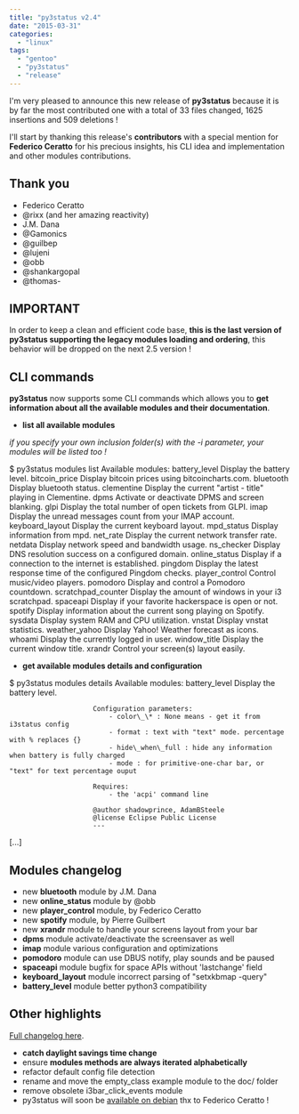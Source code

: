```yaml
---
title: "py3status v2.4"
date: "2015-03-31"
categories: 
  - "linux"
tags: 
  - "gentoo"
  - "py3status"
  - "release"
---
```


I'm very pleased to announce this new release of **py3status** because it is by far the most contributed one with a total of 33 files changed, 1625 insertions and 509 deletions !

I'll start by thanking this release's **contributors** with a special mention for **Federico Ceratto** for his precious insights, his CLI idea and implementation and other modules contributions.

## Thank you

- Federico Ceratto
- @rixx (and her amazing reactivity)
- J.M. Dana
- @Gamonics
- @guilbep
- @lujeni
- @obb
- @shankargopal
- @thomas-

## IMPORTANT

In order to keep a clean and efficient code base, **this is the last version of py3status supporting the legacy modules loading and ordering**, this behavior will be dropped on the next 2.5 version !

## CLI commands

**py3status** now supports some CLI commands which allows you to **get information about all the available modules and their documentation**.

- **list all available modules**

_if you specify your own inclusion folder(s) with the -i parameter, your modules will be listed too !_

$ py3status modules list
Available modules:
  battery\_level          Display the battery level.
  bitcoin\_price          Display bitcoin prices using bitcoincharts.com.
  bluetooth              Display bluetooth status.
  clementine             Display the current "artist - title" playing in Clementine.
  dpms                   Activate or deactivate DPMS and screen blanking.
  glpi                   Display the total number of open tickets from GLPI.
  imap                   Display the unread messages count from your IMAP account.
  keyboard\_layout        Display the current keyboard layout.
  mpd\_status             Display information from mpd.
  net\_rate               Display the current network transfer rate.
  netdata                Display network speed and bandwidth usage.
  ns\_checker             Display DNS resolution success on a configured domain.
  online\_status          Display if a connection to the internet is established.
  pingdom                Display the latest response time of the configured Pingdom checks.
  player\_control         Control music/video players.
  pomodoro               Display and control a Pomodoro countdown.
  scratchpad\_counter     Display the amount of windows in your i3 scratchpad.
  spaceapi               Display if your favorite hackerspace is open or not.
  spotify                Display information about the current song playing on Spotify.
  sysdata                Display system RAM and CPU utilization.
  vnstat                 Display vnstat statistics.
  weather\_yahoo          Display Yahoo! Weather forecast as icons.
  whoami                 Display the currently logged in user.
  window\_title           Display the current window title.
  xrandr                 Control your screen(s) layout easily.

- **get available modules details and configuration**

$ py3status modules details
Available modules:
  battery\_level          Display the battery level.
                         
                         Configuration parameters:
                             - color\_\* : None means - get it from i3status config
                             - format : text with "text" mode. percentage with % replaces {}
                             - hide\_when\_full : hide any information when battery is fully charged
                             - mode : for primitive-one-char bar, or "text" for text percentage ouput
                         
                         Requires:
                             - the 'acpi' command line
                         
                         @author shadowprince, AdamBSteele
                         @license Eclipse Public License
                         ---
\[...\]

## Modules changelog

- new **bluetooth** module by J.M. Dana
- new **online\_status** module by @obb
- new **player\_control** module, by Federico Ceratto
- new **spotify** module, by Pierre Guilbert
- new **xrandr** module to handle your screens layout from your bar
- **dpms** module activate/deactivate the screensaver as well
- **imap** module various configuration and optimizations
- **pomodoro** module can use DBUS notify, play sounds and be paused
- **spaceapi** module bugfix for space APIs without 'lastchange' field
- **keyboard\_layout** module incorrect parsing of "setxkbmap -query"
- **battery\_level** module better python3 compatibility

## Other highlights

[Full changelog here](https://github.com/ultrabug/py3status/commit/042241de7eb66a3359800d94a516f2d38f4e2ee2).

- **catch daylight savings time change**
- ensure **modules methods are always iterated alphabetically**
- refactor default config file detection
- rename and move the empty\_class example module to the doc/ folder
- remove obsolete i3bar\_click\_events module
- py3status will soon be [available on debian](https://bugs.debian.org/cgi-bin/bugreport.cgi?bug=780806) thx to Federico Ceratto !
